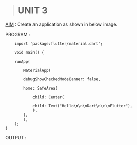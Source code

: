 > # UNIT 3

<u>AIM</u> : Create an application as shown in below image.

PROGRAM : 


        import 'package:flutter/material.dart';

        void main() {

        runApp(

            MaterialApp(
            
            debugShowCheckedModeBanner: false,
            
            home: SafeArea(
            
                child: Center(
            
                child: Text("Hello\n\n\nDart\n\n\nFlutter"),
                ),
            ),
            ),
        );
    }


OUTPUT :
